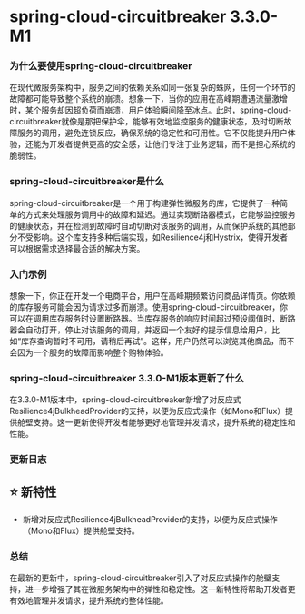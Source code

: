 # spring-cloud-circuitbreaker 3.3.0-M1
### 为什么要使用spring-cloud-circuitbreaker

在现代微服务架构中，服务之间的依赖关系如同一张复杂的蛛网，任何一个环节的故障都可能导致整个系统的崩溃。想象一下，当你的应用在高峰期遭遇流量激增时，某个服务却因超负荷而崩溃，用户体验瞬间降至冰点。此时，spring-cloud-circuitbreaker就像是那把保护伞，能够有效地监控服务的健康状态，及时切断故障服务的调用，避免连锁反应，确保系统的稳定性和可用性。它不仅能提升用户体验，还能为开发者提供更高的安全感，让他们专注于业务逻辑，而不是担心系统的脆弱性。

### spring-cloud-circuitbreaker是什么

spring-cloud-circuitbreaker是一个用于构建弹性微服务的库，它提供了一种简单的方式来处理服务调用中的故障和延迟。通过实现断路器模式，它能够监控服务的健康状态，并在检测到故障时自动切断对该服务的调用，从而保护系统的其他部分不受影响。这个库支持多种后端实现，如Resilience4j和Hystrix，使得开发者可以根据需求选择最合适的解决方案。

### 入门示例

想象一下，你正在开发一个电商平台，用户在高峰期频繁访问商品详情页。你依赖的库存服务可能会因为请求过多而崩溃。使用spring-cloud-circuitbreaker，你可以在调用库存服务时设置断路器。当库存服务的响应时间超过预设阈值时，断路器会自动打开，停止对该服务的调用，并返回一个友好的提示信息给用户，比如“库存查询暂时不可用，请稍后再试”。这样，用户仍然可以浏览其他商品，而不会因为一个服务的故障而影响整个购物体验。

### spring-cloud-circuitbreaker 3.3.0-M1版本更新了什么

在3.3.0-M1版本中，spring-cloud-circuitbreaker新增了对反应式Resilience4jBulkheadProvider的支持，以便为反应式操作（如Mono和Flux）提供舱壁支持。这一更新使得开发者能够更好地管理并发请求，提升系统的稳定性和性能。

### 更新日志

## ⭐ 新特性
- 新增对反应式Resilience4jBulkheadProvider的支持，以便为反应式操作（Mono和Flux）提供舱壁支持。

### 总结

在最新的更新中，spring-cloud-circuitbreaker引入了对反应式操作的舱壁支持，进一步增强了其在微服务架构中的弹性和稳定性。这一新特性将帮助开发者更有效地管理并发请求，提升系统的整体性能。